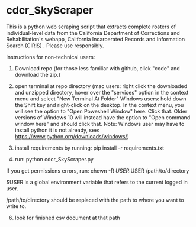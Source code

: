# cdcr_SkyScraper

This is a python web scraping script that extracts complete rosters of individual-level data from the California 
Department of Corrections and Rehabilitation's webapp, California Incarcerated Records and Information Search (CIRIS)
. Please use responsibly.

Instructions for non-technical users:

1) Download repo
  (for those less familiar with github, click "code" and download the zip.)

2) open terminal at repo directory
  (mac users: right click the downloaded and unzipped directory, hover over the "services" option in the context menu and select "New Terminal At Folder"
  Windows users: hold down the Shift key and right-click on the desktop. In the context menu, you will see the option to "Open Poweshell Window" here. Click that. Older versions of Windows 10 will instead have the option to "Open command window here" and should click that. Note: Windows user may have to install python it is not already, see: https://www.python.org/downloads/windows/)

3) install requirements by running: pip install -r requirements.txt

4) run: python cdcr_SkyScraper.py

If you get permissions errors, run: chown -R $USER:$USER /path/to/directory

$USER is a global environment variable that refers to the current logged in user.

/path/to/directory should be replaced with the path to where you want to write to.

6) look for finished csv document at that path
